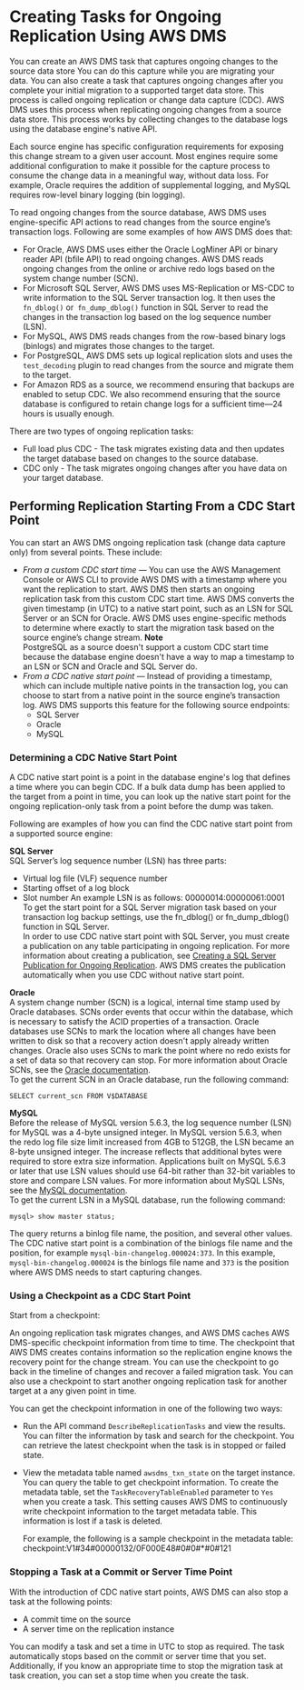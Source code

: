 # Creating Tasks for Ongoing Replication Using AWS DMS<a name="CHAP_Task.CDC"></a>

You can create an AWS DMS task that captures ongoing changes to the source data store You can do this capture while you are migrating your data\. You can also create a task that captures ongoing changes after you complete your initial migration to a supported target data store\. This process is called ongoing replication or change data capture \(CDC\)\. AWS DMS uses this process when replicating ongoing changes from a source data store\. This process works by collecting changes to the database logs using the database engine's native API\. 

Each source engine has specific configuration requirements for exposing this change stream to a given user account\. Most engines require some additional configuration to make it possible for the capture process to consume the change data in a meaningful way, without data loss\. For example, Oracle requires the addition of supplemental logging, and MySQL requires row\-level binary logging \(bin logging\)\. 

 To read ongoing changes from the source database, AWS DMS uses engine\-specific API actions to read changes from the source engine’s transaction logs\. Following are some examples of how AWS DMS does that: 
+ For Oracle, AWS DMS uses either the Oracle LogMiner API or binary reader API \(bfile API\) to read ongoing changes\. AWS DMS reads ongoing changes from the online or archive redo logs based on the system change number \(SCN\)\. 
+ For Microsoft SQL Server, AWS DMS uses MS\-Replication or MS\-CDC to write information to the SQL Server transaction log\. It then uses the `fn_dblog()` or` fn_dump_dblog()` function in SQL Server to read the changes in the transaction log based on the log sequence number \(LSN\)\. 
+ For MySQL, AWS DMS reads changes from the row\-based binary logs \(binlogs\) and migrates those changes to the target\.
+ For PostgreSQL, AWS DMS sets up logical replication slots and uses the `test_decoding` plugin to read changes from the source and migrate them to the target\.
+ For Amazon RDS as a source, we recommend ensuring that backups are enabled to setup CDC\. We also recommend ensuring that the source database is configured to retain change logs for a sufficient time—24 hours is usually enough\.

There are two types of ongoing replication tasks:
+ Full load plus CDC \- The task migrates existing data and then updates the target database based on changes to the source database\.
+ CDC only \- The task migrates ongoing changes after you have data on your target database\.

## Performing Replication Starting From a CDC Start Point<a name="CHAP_Task.CDC.StartPoint"></a>

You can start an AWS DMS ongoing replication task \(change data capture only\) from several points\. These include: 
+  *From a custom CDC start time* — You can use the AWS Management Console or AWS CLI to provide AWS DMS with a timestamp where you want the replication to start\. AWS DMS then starts an ongoing replication task from this custom CDC start time\. AWS DMS converts the given timestamp \(in UTC\) to a native start point, such as an LSN for SQL Server or an SCN for Oracle\. AWS DMS uses engine\-specific methods to determine where exactly to start the migration task based on the source engine’s change stream\. 
**Note**  
 PostgreSQL as a source doesn't support a custom CDC start time because the database engine doesn't have a way to map a timestamp to an LSN or SCN and Oracle and SQL Server do\. 
+ *From a CDC native start point* — Instead of providing a timestamp, which can include multiple native points in the transaction log, you can choose to start from a native point in the source engine’s transaction log\. AWS DMS supports this feature for the following source endpoints: 
  + SQL Server
  + Oracle
  + MySQL

### Determining a CDC Native Start Point<a name="CHAP_Task.CDC.StartPoint.Native"></a>

A CDC native start point is a point in the database engine's log that defines a time where you can begin CDC\. If a bulk data dump has been applied to the target from a point in time, you can look up the native start point for the ongoing replication\-only task from a point before the dump was taken\.

Following are examples of how you can find the CDC native start point from a supported source engine:

**SQL Server**  
SQL Server’s log sequence number \(LSN\) has three parts:  
+ Virtual log file \(VLF\) sequence number
+ Starting offset of a log block
+ Slot number
 An example LSN is as follows: 00000014:00000061:0001   
To get the start point for a SQL Server migration task based on your transaction log backup settings, use the fn\_dblog\(\) or fn\_dump\_dblog\(\) function in SQL Server\.   
In order to use CDC native start point with SQL Server, you must create a publication on any table participating in ongoing replication\. For more information about creating a publication, see [ Creating a SQL Server Publication for Ongoing Replication](CHAP_Source.SQLServer.md#CHAP_Source.SQLServer.CDC.Publication)\. AWS DMS creates the publication automatically when you use CDC without native start point\.

**Oracle**  
A system change number \(SCN\) is a logical, internal time stamp used by Oracle databases\. SCNs order events that occur within the database, which is necessary to satisfy the ACID properties of a transaction\. Oracle databases use SCNs to mark the location where all changes have been written to disk so that a recovery action doesn't apply already written changes\. Oracle also uses SCNs to mark the point where no redo exists for a set of data so that recovery can stop\. For more information about Oracle SCNs, see the [Oracle documentation](https://docs.oracle.com/database/121/CNCPT/transact.htm#CNCPT016)\.   
 To get the current SCN in an Oracle database, run the following command:   

```
SELECT current_scn FROM V$DATABASE
```

**MySQL**  
Before the release of MySQL version 5\.6\.3, the log sequence number \(LSN\) for MySQL was a 4\-byte unsigned integer\. In MySQL version 5\.6\.3, when the redo log file size limit increased from 4GB to 512GB, the LSN became an 8\-byte unsigned integer\. The increase reflects that additional bytes were required to store extra size information\. Applications built on MySQL 5\.6\.3 or later that use LSN values should use 64\-bit rather than 32\-bit variables to store and compare LSN values\. For more information about MySQL LSNs, see the [MySQL documentation](https://dev.mysql.com/doc/refman/5.7/en/glossary.html#glos_lsn)\.   
 To get the current LSN in a MySQL database, run the following command:  

```
mysql> show master status;
```
 The query returns a binlog file name, the position, and several other values\. The CDC native start point is a combination of the binlogs file name and the position, for example `mysql-bin-changelog.000024:373`\. In this example, `mysql-bin-changelog.000024` is the binlogs file name and `373` is the position where AWS DMS needs to start capturing changes\. 

### Using a Checkpoint as a CDC Start Point<a name="CHAP_Task.CDC.StartPoint.Checkpoint"></a>

Start from a checkpoint:

 An ongoing replication task migrates changes, and AWS DMS caches AWS DMS\-specific checkpoint information from time to time\. The checkpoint that AWS DMS creates contains information so the replication engine knows the recovery point for the change stream\. You can use the checkpoint to go back in the timeline of changes and recover a failed migration task\. You can also use a checkpoint to start another ongoing replication task for another target at a any given point in time\.

You can get the checkpoint information in one of the following two ways: 
+ Run the API command `DescribeReplicationTasks` and view the results\. You can filter the information by task and search for the checkpoint\. You can retrieve the latest checkpoint when the task is in stopped or failed state\. 
+ View the metadata table named `awsdms_txn_state` on the target instance\. You can query the table to get checkpoint information\. To create the metadata table, set the `TaskRecoveryTableEnabled` parameter to `Yes` when you create a task\. This setting causes AWS DMS to continuously write checkpoint information to the target metadata table\. This information is lost if a task is deleted\.

  For example, the following is a sample checkpoint in the metadata table: checkpoint:V1\#34\#00000132/0F000E48\#0\#0\#\*\#0\#121

### Stopping a Task at a Commit or Server Time Point<a name="CHAP_Task.CDC.StopPoint"></a>

 With the introduction of CDC native start points, AWS DMS can also stop a task at the following points: 
+ A commit time on the source
+ A server time on the replication instance

 You can modify a task and set a time in UTC to stop as required\. The task automatically stops based on the commit or server time that you set\. Additionally, if you know an appropriate time to stop the migration task at task creation, you can set a stop time when you create the task\. 
